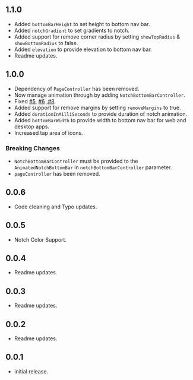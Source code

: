 ## 1.1.0

* Added `bottomBarHeight` to set height to bottom nav bar.
* Added `notchGradient` to set gradients to notch.
* Added support for remove corner radius by setting `showTopRadius` & `showBottomRadius` to false.
* Added `elevation` to provide elevation to bottom nav bar.
* Readme updates.

## 1.0.0

* Dependency of `PageController` has been removed.
* Now manage animation through by adding `NotchBottomBarController`.
* Fixed [#5](https://github.com/Mindinventory/animated_notch_bottom_bar/issues/5), [#6](https://github.com/Mindinventory/animated_notch_bottom_bar/issues/6) ,[#8](https://github.com/Mindinventory/animated_notch_bottom_bar/issues/8).
* Added support for remove margins by setting `removeMargins` to true.
* Added `durationInMilliSeconds` to provide duration of notch animation.
* Added `bottomBarWidth` to provide width to bottom nav bar for web and desktop apps.
* Increased tap area of icons.

### Breaking Changes

* `NotchBottomBarController` must be provided to the `AnimatedNotchBottomBar` in `notchBottomBarController` parameter.
* `pageController` has been removed.

## 0.0.6

* Code cleaning and Typo updates.

## 0.0.5

* Notch Color Support.

## 0.0.4

* Readme updates.

## 0.0.3

* Readme updates.

## 0.0.2

* Readme updates.

## 0.0.1

* initial release.
